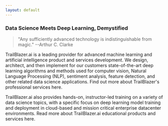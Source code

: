 ```yaml
---
layout: default
---
```


### Data Science Meets Deep Learning, Demystified

> "Any sufficiently advanced technology is indistinguishable from magic." --Arthur C. Clarke
>

TrailBlazer.ai is a leading provider for advanced machine learning and artificial intelligence product and services development. We design, architect, and then implement for our customers state-of-the-art deep learning algorithms and methods used for computer vision, Natural Language Processing (NLP), sentiment analysis, feature detection, and other related data science applications. Find out more about TrailBlazer's professional services here.

TrailBlazer.ai also provides hands-on, instructor-led training on a variety of data science topics, with a specific focus on deep learning model training and deployment in cloud-based and mission critical enterprise datacenter environments. Read more about TrailBlazer.ai educational products and services here.
